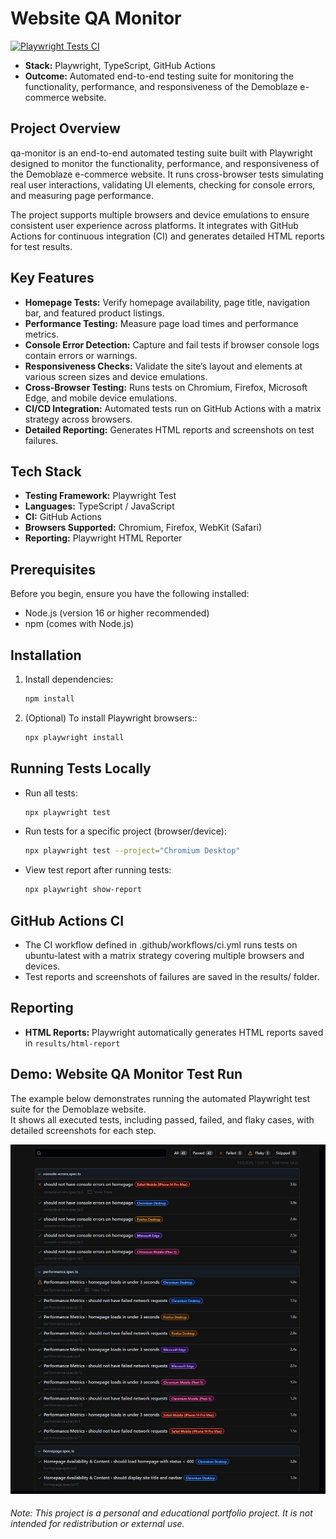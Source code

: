 # Website QA Monitor

[![Playwright Tests CI](https://github.com/Inbar-kr/website-qa-monitor/actions/workflows/ci.yml/badge.svg)](https://github.com/Inbar-kr/website-qa-monitor/actions/workflows/ci.yml)

* **Stack:** Playwright, TypeScript, GitHub Actions
* **Outcome:** Automated end-to-end testing suite for monitoring the functionality, performance, and responsiveness of the Demoblaze e-commerce website.

## Project Overview
qa-monitor is an end-to-end automated testing suite built with Playwright designed to monitor the functionality, performance, and responsiveness of the Demoblaze e-commerce website. It runs cross-browser tests simulating real user interactions, validating UI elements, checking for console errors, and measuring page performance.

The project supports multiple browsers and device emulations to ensure consistent user experience across platforms. It integrates with GitHub Actions for continuous integration (CI) and generates detailed HTML reports for test results.

## Key Features
- **Homepage Tests:** Verify homepage availability, page title, navigation bar, and featured product listings.
- **Performance Testing:** Measure page load times and performance metrics.
- **Console Error Detection:** Capture and fail tests if browser console logs contain errors or warnings.
- **Responsiveness Checks:** Validate the site’s layout and elements at various screen sizes and device emulations.
- **Cross-Browser Testing:** Runs tests on Chromium, Firefox, Microsoft Edge, and mobile device emulations.
- **CI/CD Integration:** Automated tests run on GitHub Actions with a matrix strategy across browsers.
- **Detailed Reporting:** Generates HTML reports and screenshots on test failures.

## Tech Stack
- **Testing Framework:** Playwright Test  
- **Languages:** TypeScript / JavaScript  
- **CI:** GitHub Actions  
- **Browsers Supported:** Chromium, Firefox, WebKit (Safari)  
- **Reporting:** Playwright HTML Reporter  

## Prerequisites
Before you begin, ensure you have the following installed:
- Node.js (version 16 or higher recommended)
- npm (comes with Node.js)

## Installation
1. Install dependencies:
    ```bash
   npm install
3. (Optional) To install Playwright browsers::
    ```bash
   npx playwright install
## Running Tests Locally
- Run all tests:
    ```bash
   npx playwright test
- Run tests for a specific project (browser/device):
    ```bash
   npx playwright test --project="Chromium Desktop"
- View test report after running tests:
    ```bash
   npx playwright show-report
## GitHub Actions CI
- The CI workflow defined in .github/workflows/ci.yml runs tests on ubuntu-latest with a matrix strategy covering multiple browsers and devices.
- Test reports and screenshots of failures are saved in the results/ folder.
## Reporting
- **HTML Reports:** Playwright automatically generates HTML reports saved in `results/html-report`

## Demo: Website QA Monitor Test Run
The example below demonstrates running the automated Playwright test suite for the Demoblaze website.  
It shows all executed tests, including passed, failed, and flaky cases, with detailed screenshots for each step.

![Playwright Test Report](docs\playwright_test_report.gif)

###### Note: This project is a personal and educational portfolio project. It is not intended for redistribution or external use.